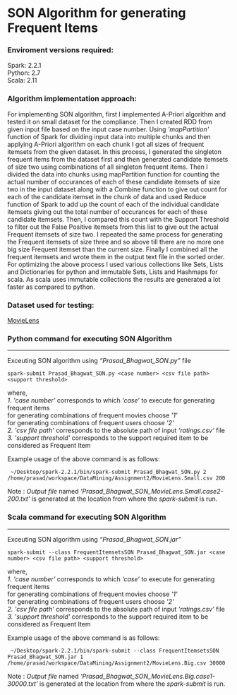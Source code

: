 SON Algorithm for generating Frequent Items
==========================================================

### Enviroment versions required:

Spark: 2.2.1  
Python: 2.7  
Scala: 2.11

### Algorithm implementation approach:

For implementing SON algorithm, first I implemented A-Priori algorithm and tested it on small dataset for the compliance. Then I created RDD from given input file based on the input case number. Using _'mapPartition'_ function of Spark for dividing input data into multiple chunks and then applying A-Priori algorithm on each chunk I got all sizes of frequent itemsets from the given dataset. In this process, I generated the singleton frequent items from the dataset first and then generated candidate itemsets of size two using combinations of all singleton frequent items. Then I divided the data into chunks using mapPartition function for counting the actual number of occurances of each of these candidate itemsets of size two in the input dataset along with a Combine function to give out count for each of the candidate itemset in the chunk of data and used Reduce function of Spark to add up the count of each of the individual candidate itemsets giving out the total number of occurances for each of these candidate itemsets. Then, I compared this count with the Support Threshold to filter out the False Positive itemsets from this list to give out the actual Frequent itemsets of size two. I repeated the same process for generating the Frequent itemsets of size three and so above till there are no more one big size Frequent itemset than the current size. Finally I combined all the frequent itemsets and wrote them in the output text file in the sorted order. For optimizing the above process I used various collections like Sets, Lists and Dictionaries for python and immutable Sets, Lists and Hashmaps for scala. As scala uses immutable collections the results are generated a lot faster as compared to python.

### Dataset used for testing:
[MovieLens](https://grouplens.org/datasets/movielens/) 


### Python command for executing SON Algorithm

* * *

Exceuting SON algorithm using _“Prasad\_Bhagwat\_SON.py”_ file

    spark-submit Prasad_Bhagwat_SON.py <case number> <csv file path> <support threshold>
    

where,  
_1. 'case number'_ corresponds to which _‘case’_ to execute for generating frequent items  
for generating combinations of frequent movies choose _'1'_   
for generating combinations of frequent users choose _'2'_   
_2. 'csv file path'_ corresponds to the absolute path of input _‘ratings.csv’_ file  
_3. 'support threshold'_ corresponds to the support required item to be considered as Frequent Item

Example usage of the above command is as follows:

     ~/Desktop/spark-2.2.1/bin/spark-submit Prasad_Bhagwat_SON.py 2 /home/prasad/workspace/DataMining/Assignment2/MovieLens.Small.csv 200
    

Note : _Output file_ named _‘Prasad\_Bhagwat\_SON_MovieLens.Small.case2-200.txt’_ is generated at the location from where the _spark-submit_ is run.

### Scala command for executing SON Algorithm

* * *

Exceuting SON algorithm using _“Prasad\_Bhagwat\_SON.jar”_

    spark-submit --class FrequentItemsetsSON Prasad_Bhagwat_SON.jar <case number> <csv file path> <support threshold>
    

where,  
_1. 'case number'_ corresponds to which _‘case’_ to execute for generating frequent items  
for generating combinations of frequent movies choose _'1'_   
for generating combinations of frequent users choose _'2'_   
_2. 'csv file path'_ corresponds to the absolute path of input _‘ratings.csv’_ file  
_3. 'support threshold'_ corresponds to the support required item to be considered as Frequent Item

Example usage of the above command is as follows:

     ~/Desktop/spark-2.2.1/bin/spark-submit --class FrequentItemsetsSON Prasad_Bhagwat_SON.jar 1 /home/prasad/workspace/DataMining/Assignment2/MovieLens.Big.csv 30000
    

Note : _Output file_ named _‘Prasad\_Bhagwat\_SON_MovieLens.Big.case1-30000.txt’_ is generated at the location from where the _spark-submit_ is run.
